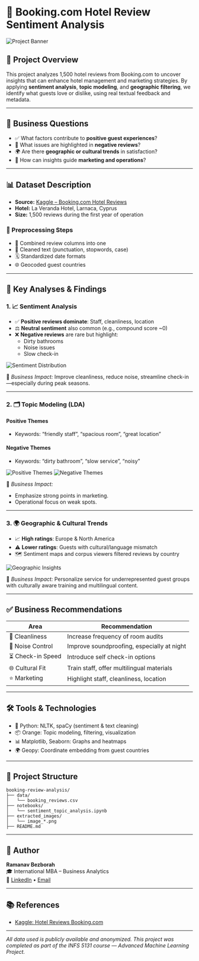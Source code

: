 # 🏨 Booking.com Hotel Review Sentiment Analysis

![Project Banner](A_banner_displayed_at_the_top_of_the_image_present.png)

## 📘 Project Overview

This project analyzes 1,500 hotel reviews from Booking.com to uncover insights that can enhance hotel management and marketing strategies. By applying **sentiment analysis**, **topic modeling**, and **geographic filtering**, we identify what guests love or dislike, using real textual feedback and metadata.

---

## 🎯 Business Questions

- ✅ What factors contribute to **positive guest experiences**?
- 🚫 What issues are highlighted in **negative reviews**?
- 🌍 Are there **geographic or cultural trends** in satisfaction?
- 🤝 How can insights guide **marketing and operations**?

---

## 📊 Dataset Description

- **Source:** [Kaggle – Booking.com Hotel Reviews](https://www.kaggle.com/datasets/michelhatab/hotel-reviews-bookingcom/data)
- **Hotel:** La Veranda Hotel, Larnaca, Cyprus
- **Size:** 1,500 reviews during the first year of operation

### 🔧 Preprocessing Steps

- 🔄 Combined review columns into one
- 🧼 Cleaned text (punctuation, stopwords, case)
- 🗓️ Standardized date formats
- 🌐 Geocoded guest countries

---

## 🧠 Key Analyses & Findings

### 1. 📈 Sentiment Analysis

- ✅ **Positive reviews dominate**: Staff, cleanliness, location
- ⚖️ **Neutral sentiment** also common (e.g., compound score ~0)
- ❌ **Negative reviews** are rare but highlight:
  - Dirty bathrooms
  - Noise issues
  - Slow check-in

![Sentiment Distribution](extracted_images/image_3.png)

📌 *Business Impact:* Improve cleanliness, reduce noise, streamline check-in—especially during peak seasons.

---

### 2. 🗂️ Topic Modeling (LDA)

#### Positive Themes
- Keywords: “friendly staff”, “spacious room”, “great location”

#### Negative Themes
- Keywords: “dirty bathroom”, “slow service”, “noisy”

![Positive Themes](extracted_images/image_21.png)
![Negative Themes](extracted_images/image_20.png)

📌 *Business Impact:* 
- Emphasize strong points in marketing.
- Operational focus on weak spots.

---

### 3. 🌍 Geographic & Cultural Trends

- 📈 **High ratings**: Europe & North America
- ⚠️ **Lower ratings**: Guests with cultural/language mismatch
- 🗺️ Sentiment maps and corpus viewers filtered reviews by country

![Geographic Insights](extracted_images/image_25.png)

📌 *Business Impact:* Personalize service for underrepresented guest groups with culturally aware training and multilingual content.

---

## ✅ Business Recommendations

| Area              | Recommendation                                 |
|-------------------|------------------------------------------------|
| 🧼 Cleanliness     | Increase frequency of room audits             |
| 🔕 Noise Control   | Improve soundproofing, especially at night     |
| ⏳ Check-in Speed  | Introduce self check-in options                |
| 🌐 Cultural Fit    | Train staff, offer multilingual materials      |
| ⭐ Marketing       | Highlight staff, cleanliness, location         |

---

## 🛠️ Tools & Technologies

- 🐍 Python: NLTK, spaCy (sentiment & text cleaning)
- 📦 Orange: Topic modeling, filtering, visualization
- 📊 Matplotlib, Seaborn: Graphs and heatmaps
- 🌍 Geopy: Coordinate embedding from guest countries

---

## 📁 Project Structure

```
booking-review-analysis/
├── data/
│   └── booking_reviews.csv
├── notebooks/
│   └── sentiment_topic_analysis.ipynb
├── extracted_images/
│   └── image_*.png
├── README.md
```

---

## 👤 Author

**Ramanav Bezborah**  
🎓 International MBA – Business Analytics  
📧 [LinkedIn](#) • [Email](#)

---

## 📚 References

- [Kaggle: Hotel Reviews Booking.com](https://www.kaggle.com/datasets/michelhatab/hotel-reviews-bookingcom/data)

---

*All data used is publicly available and anonymized. This project was completed as part of the INFS 5131 course — Advanced Machine Learning Project.*
